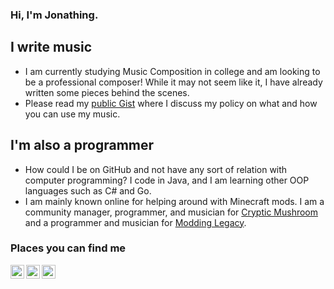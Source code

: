 ### Hi, I'm Jonathing.

## I write music

- I am currently studying Music Composition in college and am looking to be a professional composer! While it may not seem like it, I have already written some pieces behind the scenes.
- Please read my [public Gist](https://gist.github.com/dfdae37e09d969ea1d8b0166f10fa99e) where I discuss my policy on what and how you can use my music.

## I'm also a programmer

- How could I be on GitHub and not have any sort of relation with computer programming? I code in Java, and I am learning other OOP languages such as C# and Go.
- I am mainly known online for helping around with Minecraft mods. I am a community manager, programmer, and musician for [Cryptic Mushroom](https://crypticmushroom.com/) and a programmer and musician for [Modding Legacy](https://moddinglegacy.com/).

### Places you can find me

[<img align="left" alt="jonathing.me" width="22px" src="https://img.icons8.com/nolan/128/domain.png" />][website]
[<img align="left" alt="Jonathing on GitLab" width="22px" src="https://img.icons8.com/nolan/128/gitlab.png" />][gitlab]
[<img align="left" alt="The Jonathing YouTube Channel" width="22px" src="https://img.icons8.com/nolan/128/youtube-play.png" />][youtube]

<br />

[website]: https://jonathing.me
[gitlab]: https://gitlab.com/Jonathing
[youtube]: https://www.youtube.com/c/Jonathing
